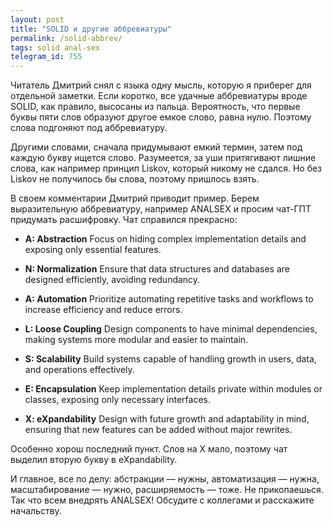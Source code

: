 ```yaml
---
layout: post
title: "SOLID и другие аббревиатуры"
permalink: /solid-abbrev/
tags: solid anal-sex
telegram_id: 755
---
```


Читатель Дмитрий снял с языка одну мысль, которую я приберег для отдельной
заметки. Если коротко, все удачные аббревиатуры вроде SOLID, как правило,
высосаны из пальца. Вероятность, что первые буквы пяти слов образуют другое
емкое слово, равна нулю. Поэтому слова подгоняют под аббревиатуру.

Другими словами, сначала придумывают емкий термин, затем под каждую букву ищется
слово. Разумеется, за уши притягивают лишние слова, как например принцип Liskov,
который никому не сдался. Но без Liskov не получилось бы слова, поэтому пришлось
взять.

В своем комментарии Дмитрий приводит пример. Берем выразительную аббревиатуру,
например ANALSEX и просим чат-ГПТ придумать расшифровку. Чат справился
прекрасно:

- **A: Abstraction** Focus on hiding complex implementation details and exposing
only essential features.

- **N: Normalization** Ensure that data structures and databases are designed
efficiently, avoiding redundancy.

- **A: Automation** Prioritize automating repetitive tasks and workflows to
increase efficiency and reduce errors.

- **L: Loose Coupling** Design components to have minimal dependencies, making
systems more modular and easier to maintain.

- **S: Scalability** Build systems capable of handling growth in users, data,
and operations effectively.

- **E: Encapsulation** Keep implementation details private within modules or
classes, exposing only necessary interfaces.

- **X: eXpandability** Design with future growth and adaptability in mind,
ensuring that new features can be added without major rewrites.

Особенно хорош последний пункт. Слов на X мало, поэтому чат выделил вторую букву
в eXpandability.

И главное, все по делу: абстракции — нужны, автоматизация — нужна,
масштабирование — нужно, расширяемость — тоже. Не прикопаешься. Так что всем
внедрять ANALSEX! Обсудите с коллегами и расскажите начальству.
